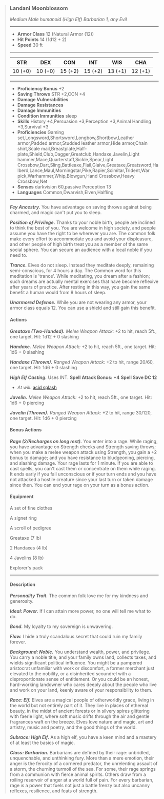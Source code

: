 >### Landani Moonblossom
>*Medium Male humanoid (High Elf) Barbarian 1, any Evil*
>___
>- **Armor Class** 12 (Natural Armor (12))
>- **Hit Points** 14 (1d12 + 2)
>- **Speed** 30 ft
>___
>|**STR**|**DEX**|**CON**|**INT**|**WIS**|**CHA**|
>|:-:|:-:|:-:|:-:|:-:|:-:|
>|10 (+0)|10 (+0)|15 (+2)|15 (+2)|13 (+1)|12 (+1)|
>___
>- **Proficiency Bonus** +2
>- **Saving Throws** STR +2,CON +4
>- **Damage Vulnerabilities** 
>- **Damage Resistances** 
>- **Damage Immunities** 
>- **Condition Immunities** sleep
>- **Skills** History +4,Persuasion +3,Perception +3,Animal Handling +3,Survival +3
>- **Proficiencies** Gaming set,Longsword,Shortsword,Longbow,Shortbow,Leather armor,Padded armor,Studded leather armor,Hide armor,Chain shirt,Scale mail,Breastplate,Half-plate,Shield,Club,Dagger,Greatclub,Handaxe,Javelin,Light hammer,Mace,Quarterstaff,Sickle,Spear,Light Crossbow,Dart,Sling,Battleaxe,Flail,Glaive,Greataxe,Greatsword,Halberd,Lance,Maul,Morningstar,Pike,Rapier,Scimitar,Trident,War pick,Warhammer,Whip,Blowgun,Hand Crossbow,Heavy Crossbow,Net
>- **Senses** darkvision 60,passive Perception 13
>- **Languages** Common,Dwarvish,Elven,Halfling
>___
>***Fey Ancestry.*** You have advantage on saving throws against being charmed, and magic can't put you to sleep.
>
>***Position of Privilege.*** Thanks to your noble birth, people are inclined to think the best of you. You are welcome in high society, and people assume you have the right to be wherever you are. The common folk make every effort to accommodate you and avoid your displeasure, and other people of high birth treat you as a member of the same social sphere. You can secure an audience with a local noble if you need to.
>
>***Trance.*** Elves do not sleep. Instead they meditate deeply, remaining semi-conscious, for 4 hours a day. The Common word for this meditation is 'trance'. While meditating, you dream after a fashion; such dreams are actually mental exercises that have become reflexive after years of practice. After resting in this way, you gain the same benefit a human would from 8 hours of sleep.
>
>***Unarmored Defense.*** While you are not wearing any armor, your armor class equals 12. You can use a shield and still gain this benefit.
>
>#### Actions
>***Greataxe (Two-Handed).*** *Melee Weapon Attack:* +2 to hit, reach 5ft., one target. Hit: 1d12 + 0 slashing
>
>***Handaxe.*** *Melee Weapon Attack:* +2 to hit, reach 5ft., one target. Hit: 1d6 + 0 slashing
>
>***Handaxe (Thrown).*** *Ranged Weapon Attack:* +2 to hit, range 20/60, one target. Hit: 1d6 + 0 slashing
>
>***High Elf Casting.*** Uses INT. **Spell Attack Bonus: +4** **Spell Save DC 12** 
>
>* *At will:* [acid splash](http://worldspine.tedneward.com/magic/spells/acid-splash/)
>
>***Javelin.*** *Melee Weapon Attack:* +2 to hit, reach 5ft., one target. Hit: 1d6 + 0 piercing
>
>***Javelin (Thrown).*** *Ranged Weapon Attack:* +2 to hit, range 30/120, one target. Hit: 1d6 + 0 piercing
>
>#### Bonus Actions
>***Rage (2/Recharges on long rest).*** You enter into a rage. While raging, you have advantage on Strength checks and Strength saving throws; when you make a melee weapon attack using Strength, you gain a +2 bonus to damage; and you have resistance to bludgeoning, piercing, and slashing damage. Your rage lasts for 1 minute. If you are able to cast spells, you can't cast them or concentrate on them while raging. It ends early if you fall unconscious or if your turn ends and you have not attacked a hostile creature since your last turn or taken damage since then. You can end your rage on your turn as a bonus action.
>
>#### Equipment
>A set of fine clothes
>
>A signet ring
>
>A scroll of pedigree
>
>Greataxe (7 lb)
>
>2 Handaxes (4 lb)
>
>4 Javelins (8 lb)
>
>Explorer's pack
>
>___
>#### Description
>***Personality Trait.*** The common folk love me for my kindness and generosity.
>
>***Ideal: Power.*** If I can attain more power, no one will tell me what to do.
>
>***Bond.*** My loyalty to my sovereign is unwavering.
>
>***Flaw.*** I hide a truly scandalous secret that could ruin my family forever.
>
>***Background: Noble.*** You understand wealth, power, and privilege. You carry a noble title, and your family owns land, collects taxes, and wields significant political influence. You might be a pampered aristocrat unfamiliar with work or discomfort, a former merchant just elevated to the nobility, or a disinherited scoundrel with a disproportionate sense of entitlement. Or you could be an honest, hard-working landowner who cares deeply about the people who live and work on your land, keenly aware of your responsibility to them.
>
>***Race: Elf.*** Elves are a magical people of otherworldly grace, living in the world but not entirely part of it. They live in places of ethereal beauty, in the midst of ancient forests or in silvery spires glittering with faerie light, where soft music drifts through the air and gentle fragrances waft on the breeze. Elves love nature and magic, art and artistry, music and poetry, and the good things of the world.
>
>***Subrace: High Elf.*** As a high elf, you have a keen mind and a mastery of at least the basics of magic.
>
>***Class: Barbarian.*** Barbarians are defined by their rage: unbridled, unquenchable, and unthinking fury. More than a mere emotion, their anger is the ferocity of a cornered predator, the unrelenting assault of a storm, the churning turmoil of the sea. For some, their rage springs from a communion with fierce animal spirits. Others draw from a roiling reservoir of anger at a world full of pain. For every barbarian, rage is a power that fuels not just a battle frenzy but also uncanny reflexes, resilience, and feats of strength.
>
